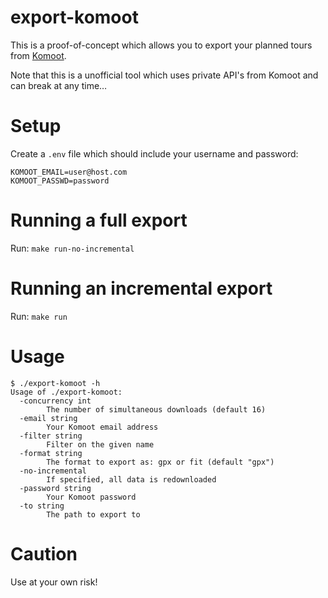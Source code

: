# export-komoot

This is a proof-of-concept which allows you to export your planned tours from [Komoot](https://www.komoot.com).

Note that this is a unofficial tool which uses private API's from Komoot and can break at any time…

# Setup

Create a `.env` file which should include your username and password:

```env
KOMOOT_EMAIL=user@host.com
KOMOOT_PASSWD=password
```

# Running a full export

Run: `make run-no-incremental`

# Running an incremental export

Run: `make run`

# Usage

```
$ ./export-komoot -h
Usage of ./export-komoot:
  -concurrency int
        The number of simultaneous downloads (default 16)
  -email string
        Your Komoot email address
  -filter string
        Filter on the given name
  -format string
        The format to export as: gpx or fit (default "gpx")
  -no-incremental
        If specified, all data is redownloaded
  -password string
        Your Komoot password
  -to string
        The path to export to
```

# Caution

Use at your own risk!